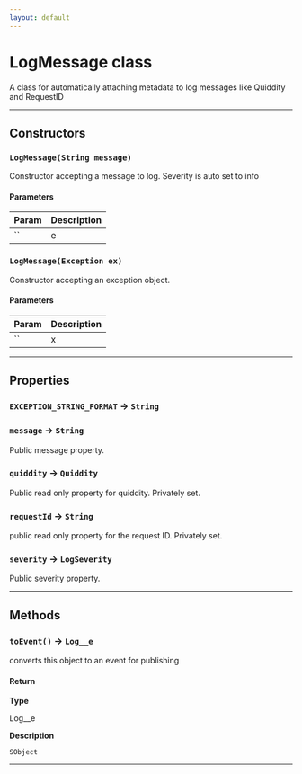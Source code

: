 ```yaml
---
layout: default
---
```

# LogMessage class

A class for automatically attaching metadata to log messages like Quiddity and RequestID

---
## Constructors
### `LogMessage(String message)`

Constructor accepting a message to log. Severity is auto set to info
#### Parameters

| Param | Description |
| ----- | ----------- |
|`` | e |

### `LogMessage(Exception ex)`

Constructor accepting an exception object.
#### Parameters

| Param | Description |
| ----- | ----------- |
|`` | x |

---
## Properties

### `EXCEPTION_STRING_FORMAT` → `String`

### `message` → `String`

Public message property.

### `quiddity` → `Quiddity`

Public read only property for quiddity. Privately set.

### `requestId` → `String`

public read only property for the request ID. Privately set.

### `severity` → `LogSeverity`

Public severity property.

---
## Methods
### `toEvent()` → `Log__e`

converts this object to an event for publishing

#### Return

**Type**

Log__e

**Description**

`SObject`

---

